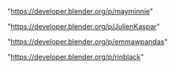 "https://developer.blender.org/p/mayminnie"

"https://developer.blender.org/p/JulienKaspar"

"https://developer.blender.org/p/emmawpandas"

"https://developer.blender.org/p/rinblack"

 
